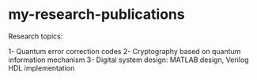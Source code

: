 # my-research-publications
Research topics:

1- Quantum error correction codes
2- Cryptography based on quantum information mechanism
3- Digital system design: MATLAB design, Verilog HDL implementation
